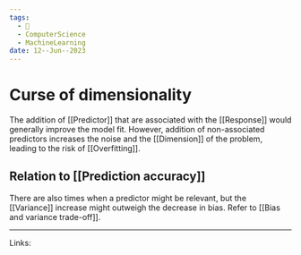 ```yaml
---
tags:
  - 🌱
  - ComputerScience
  - MachineLearning
date: 12--Jun--2023
---
```


# Curse of dimensionality

The addition of [[Predictor]] that are associated with the [[Response]] would generally improve the model fit. However, addition of non-associated predictors increases the noise and the [[Dimension]] of the problem, leading to the risk of [[Overfitting]].

## Relation to [[Prediction accuracy]]
There are also times when a predictor might be relevant, but the [[Variance]] increase might outweigh the decrease in bias. Refer to [[Bias and variance trade-off]].

---
Links: 